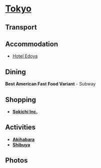 # [Tokyo](http://en.wikipedia.org/wiki/Tokyo)

## Transport

## Accommodation

* [Hotel Edoya](http://www.hoteledoya.com)

## Dining

**Best American Fast Food Variant** - Subway

## Shopping

* __[Sokichi Inc.](http://www.sokichi.co.jp)__

## Activities

* __[Akihabara](http://en.wikipedia.org/wiki/Akihabara)__
* __[Shibuya](http://en.wikipedia.org/wiki/Shibuya)__

## Photos
